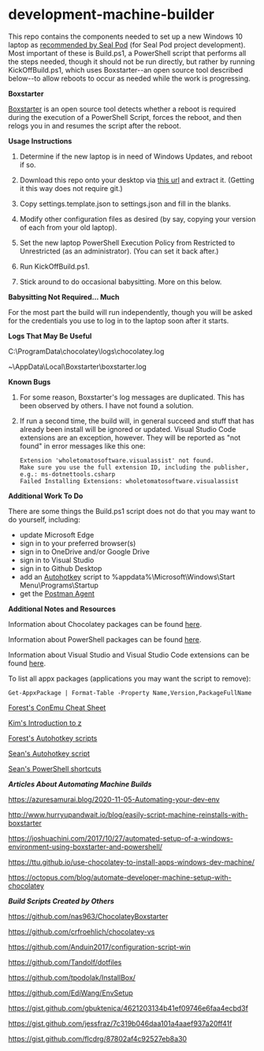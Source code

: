 # development-machine-builder

This repo contains the components needed to set up a new Windows 10 laptop as [recommended by Seal
Pod](https://levelup.atlassian.net/wiki/spaces/POS/pages/299532297/Chapter+6+Tools) (for Seal Pod
project development). Most important of these  is Build.ps1, a  PowerShell script that performs all
the steps needed, though it should not be run directly, but rather by running KickOffBuild.ps1, 
which uses Boxstarter--an open source tool described below--to allow reboots to occur as needed
while the work is progressing.

**Boxstarter**

[Boxstarter](www.boxstarter.org) is an open source tool detects whether a reboot is required during
the execution of a PowerShell Script, forces the reboot, and then relogs you in and resumes the 
script after the reboot.

**Usage Instructions**

1. Determine if the new laptop is in need of Windows Updates, and reboot if so.

2. Download this repo onto your desktop via
   [this url](https://codeload.github.com/klickyfan/development-machine-builder/zip/main) and
   extract it. (Getting it this way does not require git.)

3. Copy settings.template.json to settings.json and fill in the blanks.

4. Modify other configuration files as desired (by say, copying your version of each from your old
   laptop).

5. Set the new laptop PowerShell Execution Policy from Restricted to Unrestricted (as an
   administrator). (You can set it back after.)

6. Run KickOffBuild.ps1.

7. Stick around to do occasional babysitting. More on this below.

**Babysitting Not Required... Much**

For the most part the build will run independently, though you will be asked for the credentials
you use to log in to the laptop soon after it starts.

**Logs That May Be Useful**

C:\ProgramData\chocolatey\logs\chocolatey.log

~\AppData\Local\Boxstarter\boxstarter.log 

**Known Bugs**

1. For some reason, Boxstarter's log messages are duplicated. This has been observed by others. I
have not found a solution.
2. If run a second time, the build will, in general succeed and stuff that has already been
install will be ignored or updated. Visual Studio Code extensions are an exception, however. They
will be reported as "not found" in error messages like this one:

    ```
    Extension 'wholetomatosoftware.visualassist' not found.
    Make sure you use the full extension ID, including the publisher, e.g.: ms-dotnettools.csharp
    Failed Installing Extensions: wholetomatosoftware.visualassist
    ```

**Additional Work To Do**

There are some things the Build.ps1 script does not do that you may want to do yourself, including:

* update Microsoft Edge
* sign in to your preferred browser(s)
* sign in to OneDrive and/or Google Drive
* sign in to Visual Studio
* sign in to Github Desktop
* add an [Autohotkey](https://www.autohotkey.com/) script to %appdata%\Microsoft\Windows\Start Menu\Programs\Startup
* get the [Postman Agent](https://blog.postman.com/introducing-the-postman-agent-send-api-requests-from-your-browser-without-limits/)

**Additional Notes and Resources**

Information about Chocolatey packages can be found
[here](https://community.chocolatey.org/packages).

Information about PowerShell packages can be found
[here](https://www.powershellgallery.com/packages).

Information about Visual Studio and Visual Studio Code extensions can be found
[here](https://marketplace.visualstudio.com).

To list all appx packages (applications you may want the script to remove):
```
Get-AppxPackage | Format-Table -Property Name,Version,PackageFullName
```

[Forest's ConEmu Cheat Sheet](https://docs.google.com/document/d/13rbTm06QsbGDe4UHbsJlmxMoRh_yKvEJ9vByQxK-VEA)

[Kim's Introduction to z](https://docs.google.com/document/d/1RrRuwgPh2OVP05fVQT5iUlCkTfJzTpocs7eJckSmGaY)

[Forest's Autohotkey scripts](https://github.com/forestb/autohotkey-scripts)

[Sean's Autohotkey script](https://gist.github.com/sxmanton/ec91ad6a6fd31a57e7eb152ad837dcb9)

[Sean's PowerShell shortcuts](https://gist.github.com/sxmanton/f980cbc5fbd660e89c997c069db6fa4f)

***Articles About Automating Machine Builds***

https://azuresamurai.blog/2020-11-05-Automating-your-dev-env

http://www.hurryupandwait.io/blog/easily-script-machine-reinstalls-with-boxstarter

https://joshuachini.com/2017/10/27/automated-setup-of-a-windows-environment-using-boxstarter-and-powershell/

https://ttu.github.io/use-chocolatey-to-install-apps-windows-dev-machine/

https://octopus.com/blog/automate-developer-machine-setup-with-chocolatey

***Build Scripts Created by Others***

https://github.com/nas963/ChocolateyBoxstarter

https://github.com/crfroehlich/chocolatey-vs

https://github.com/Anduin2017/configuration-script-win

https://github.com/Tandolf/dotfiles

https://github.com/tpodolak/InstallBox/

https://github.com/EdiWang/EnvSetup

https://gist.github.com/gbuktenica/4621203134b41ef09746e6faa4ecbd3f

https://gist.github.com/jessfraz/7c319b046daa101a4aaef937a20ff41f

https://gist.github.com/flcdrg/87802af4c92527eb8a30

